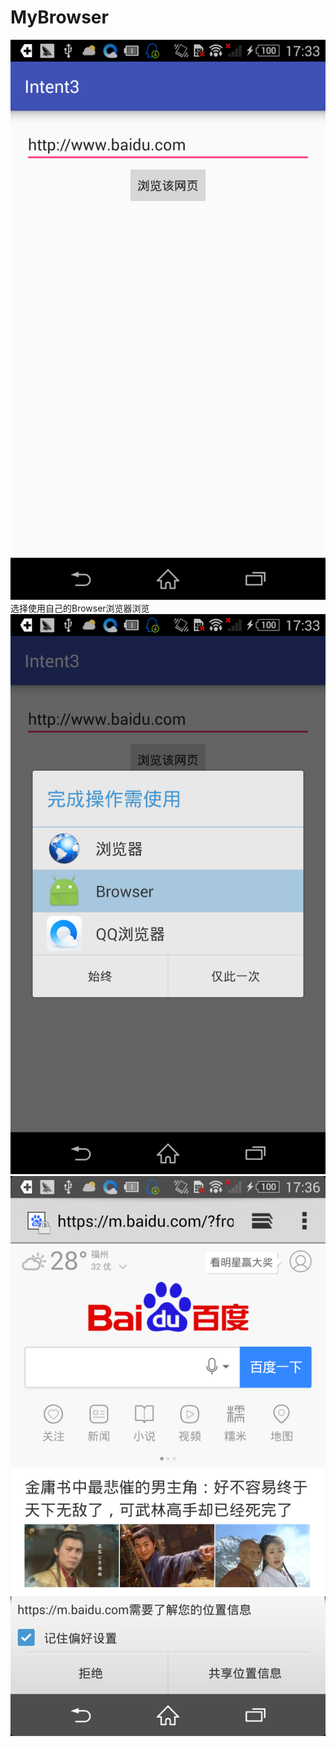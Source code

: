 # MyBrowser
![pic1](https://github.com/Zhangluying/MyBrowser/blob/master/pic5/1.png)
选择使用自己的Browser浏览器浏览
![pic2](https://github.com/Zhangluying/MyBrowser/blob/master/pic5/2.png)
![pic3](https://github.com/Zhangluying/MyBrowser/blob/master/pic5/3.png)
